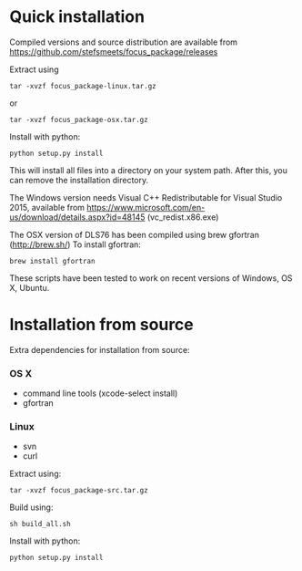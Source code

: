 Quick installation
==================

Compiled versions and source distribution are available from https://github.com/stefsmeets/focus_package/releases


Extract using

    tar -xvzf focus_package-linux.tar.gz

or

    tar -xvzf focus_package-osx.tar.gz

Install with python:

    python setup.py install

This will install all files into a directory on your system path. After this, you can remove the installation directory. 

The Windows version needs Visual C++ Redistributable for Visual Studio 2015, available from https://www.microsoft.com/en-us/download/details.aspx?id=48145 (vc_redist.x86.exe)

The OSX version of DLS76 has been compiled using brew gfortran (<http://brew.sh/>)
To install gfortran:
    
    brew install gfortran

These scripts have been tested to work on recent versions of Windows, OS X, Ubuntu.


Installation from source
========================

Extra dependencies for installation from source:

### OS X

- command line tools (xcode-select install)
- gfortran

### Linux

- svn
- curl

Extract using:

    tar -xvzf focus_package-src.tar.gz

Build using:

    sh build_all.sh

Install with python:

    python setup.py install



